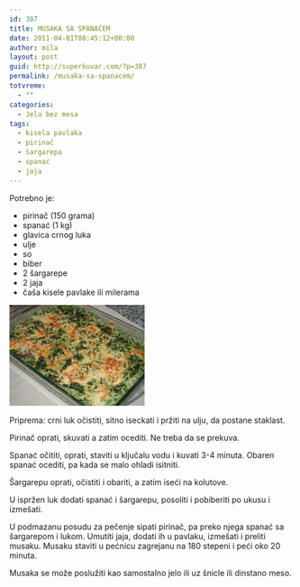 ```yaml
---
id: 387
title: MUSAKA SA SPANAĆEM
date: 2011-04-01T08:45:12+00:00
author: mila
layout: post
guid: http://superkuvar.com/?p=387
permalink: /musaka-sa-spanacem/
totvreme:
  - ""
categories:
  - Jela bez mesa
tags:
  - kisela pavlaka
  - pirinač
  - šargarepa
  - spanać
  - jaja
---
```

Potrebno je:

  * pirinač (150 grama)
  * spanać (1 kg)
  * glavica crnog luka
  * ulje
  * so
  * biber
  * 2 šargarepe
  * 2 jaja
  * čaša kisele pavlake ili milerama

<img class="alignnone size-full wp-image-677" title="musakasaspanacem" src="/wp-content/uploads/2011/04/musakasaspanacem.jpg" alt="" width="240" height="179" /> 

Priprema: crni luk očistiti, sitno iseckati i pržiti na ulju, da postane staklast.

Pirinač oprati, skuvati a zatim ocediti. Ne treba da se prekuva.

Spanać očititi, oprati, staviti u ključalu vodu i kuvati 3-4 minuta. Obaren spanać ocediti, pa kada se malo ohladi isitniti.

Šargarepu oprati, očistiti i obariti, a zatim iseći na kolutove.

U ispržen luk dodati spanać i šargarepu, posoliti i pobiberiti po ukusu i izmešati.

U podmazanu posudu za pečenje sipati pirinač, pa preko njega spanać sa šargarepom i lukom. Umutiti jaja, dodati ih u pavlaku, izmešati i preliti musaku. Musaku staviti u pećnicu zagrejanu na 180 stepeni i peći oko 20 minuta.

Musaka se može poslužiti kao samostalno jelo ili uz šnicle ili dinstano meso.

&nbsp;